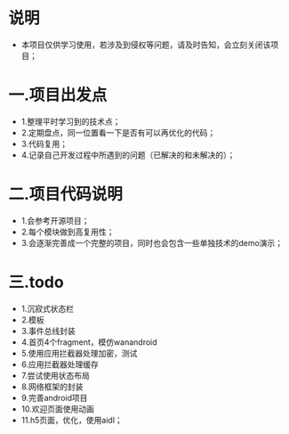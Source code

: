# 说明
+ 本项目仅供学习使用，若涉及到侵权等问题，请及时告知，会立刻关闭该项目；

# 一.项目出发点
+ 1.整理平时学习到的技术点；
+ 2.定期盘点，同一位置看一下是否有可以再优化的代码；
+ 3.代码复用；
+ 4.记录自己开发过程中所遇到的问题（已解决的和未解决的）；

# 二.项目代码说明
+ 1.会参考开源项目；
+ 2.每个模块做到高复用性；
+ 3.会逐渐完善成一个完整的项目，同时也会包含一些单独技术的demo演示；

# 三.todo
+ 1.沉寂式状态栏
+ 2.模板
+ 3.事件总线封装
+ 4.首页4个fragment，模仿wanandroid
+ 5.使用应用拦截器处理加密，测试
+ 6.应用拦截器处理缓存
+ 7.尝试使用状态布局
+ 8.网络框架的封装
+ 9.完善android项目
+ 10.欢迎页面使用动画
+ 11.h5页面，优化，使用aidl；
